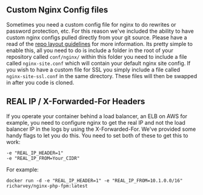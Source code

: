## Custom Nginx Config files
Sometimes you need a custom config file for nginx to do rewrites or password protection, etc. For this reason we've included the ability to have custom nginx configs pulled directly from your git source. Please have a read of the [repo layout guidelines](repo_layout.md) for more information. Its pretty simple to enable this, all you need to do is include a folder in the root of your repository called ```conf/nginx/``` within this folder you need to include a file called ```nginx-site.conf``` which will contain your default nginx site config. If you wish to have a custom file for SSL you simply include a file called ```nginx-site-ssl.conf``` in the same directory. These files will then be swapped in after you code is cloned.

## REAL IP / X-Forwarded-For Headers
If you operate your container behind a load balancer, an ELB on AWS for example, you need to configure nginx to get the real IP and not the load balancer IP in the logs by using the X-Forwarded-For. We've provided some handy flags to let you do this. You need to set both of these to get this to work:
```
-e "REAL_IP_HEADER=1"
-e "REAL_IP_FROM=Your_CIDR"
```
For example:
```
docker run -d -e "REAL_IP_HEADER=1" -e "REAL_IP_FROM=10.1.0.0/16" richarvey/nginx-php-fpm:latest
```
